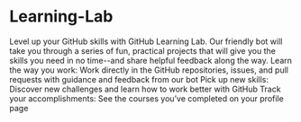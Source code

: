 # Learning-Lab
Level up your GitHub skills with GitHub Learning Lab. Our friendly bot will take you through a series of fun, practical projects that will give you the skills you need in no time--and share helpful feedback along the way.  Learn the way you work: Work directly in the GitHub repositories, issues, and pull requests with guidance and feedback from our bot Pick up new skills: Discover new challenges and learn how to work better with GitHub Track your accomplishments: See the courses you’ve completed on your profile page
